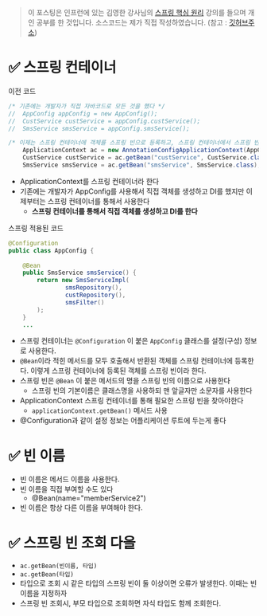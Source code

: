 > 이 포스팅은 인프런에 있는 김영한 강사님의 [스프링 핵심 원리](https://www.inflearn.com/course/%EC%8A%A4%ED%94%84%EB%A7%81-%ED%95%B5%EC%8B%AC-%EC%9B%90%EB%A6%AC-%EA%B8%B0%EB%B3%B8%ED%8E%B8) 강의를 들으며 개인 공부를 한 것입니다. 
> 소스코드는 제가 직접 작성하였습니다. (참고 : [깃허브주소](https://github.com/Jisu-Shin/jisutudy))

# ✅ 스프링 컨테이너

이전 코드
```java
/* 기존에는 개발자가 직접 자바코드로 모든 것을 했다 */
//  AppConfig appConfig = new AppConfig();  
//  CustService custService = appConfig.custService();  
//  SmsService smsService = appConfig.smsService();  

/* 이제는 스프링 컨테이너에 객체를 스프링 빈으로 등록하고, 스프링 컨테이너에서 스프링 빈을 찾아서 사용한다*/
    ApplicationContext ac = new AnnotationConfigApplicationContext(AppConfig.class);  
    CustService custService = ac.getBean("custService", CustService.class);  
    SmsService smsService = ac.getBean("smsService", SmsService.class);
```
- ApplicationContext를 스프링 컨테이너라 한다
- 기존에는 개발자가 AppConfig를 사용해서 직접 객체를 생성하고 DI를 했지만 이제부터는 스프링 컨테이너를 통해서 사용한다 
	- **스프링 컨테이너를 통해서 직접 객체를 생성하고 DI를 한다**

스프링 적용된 코드
```java
@Configuration  
public class AppConfig {  
  
    @Bean  
    public SmsService smsService() {  
        return new SmsServiceImpl(  
                smsRepository(),  
                custRepository(),  
                smsFilter()  
        );  
    }
    ...
```
- 스프링 컨테이너는 `@Configuration` 이 붙은 `AppConfig` 클래스를 설정(구성) 정보로 사용한다. 
- `@Bean`이라 적힌 메서드를 모두 호출해서 반환된 객체를 스프링 컨테이너에 등록한다. 이렇게 스프링 컨테이너에 등록된 객체를 스프링 빈이라 한다.
- 스프링 빈은 `@Bean` 이 붙은 메서드의 명을 스프링 빈의 이름으로 사용한다
	- 스프링 빈의 기본이름은 클래스명을 사용하되 맨 앞글자만 소문자를 사용한다
- ApplicationContext 스프링 컨테이너를 통해 필요한 스프링 빈을 찾아야한다
	- `applicationContext.getBean()` 메서드 사용
- @Configuration과 같이 설정 정보는 어플리케이션 루트에 두는게 좋다

# ✅ 빈 이름
- 빈 이름은 메서드 이름을 사용한다.
- 빈 이름을 직접 부여할 수도 있다
	- @Bean(name="memberService2")
- 빈 이름은 항상 다른 이름을 부여해야 한다. 

# ✅ 스프링 빈 조회 다을
- `ac.getBean(빈이름, 타입)`
- `ac.getBean(타입)`
- 타입으로 조회 시 같은 타입의 스프링 빈이 둘 이상이면 오류가 발생한다. 이때는 빈 이름을 지정하자
- 스프링 빈 조회시, 부모 타입으로 조회하면 자식 타입도 함께 조회한다.